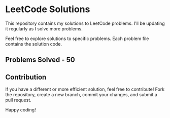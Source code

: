 # LeetCode Solutions

This repository contains my solutions to LeetCode problems. I'll be updating it regularly as I solve more problems.

Feel free to explore solutions to specific problems. Each problem file contains the solution code.

## Problems Solved - 50

## Contribution

If you have a different or more efficient solution, feel free to contribute! Fork the repository, create a new branch, commit your changes, and submit a pull request.

Happy coding!


